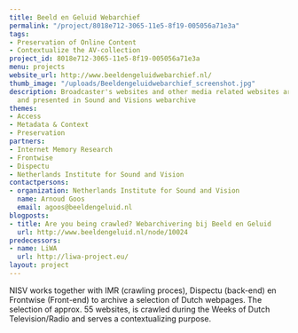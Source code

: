 ```yaml
---
title: Beeld en Geluid Webarchief
permalink: "/project/8018e712-3065-11e5-8f19-005056a71e3a"
tags:
- Preservation of Online Content
- Contextualize the AV-collection
project_id: 8018e712-3065-11e5-8f19-005056a71e3a
menu: projects
website_url: http://www.beeldengeluidwebarchief.nl/
thumb_image: "/uploads/Beeldengeluidwebarchief_screenshot.jpg"
description: Broadcaster's websites and other media related websites are archived
  and presented in Sound and Visions webarchive
themes:
- Access
- Metadata & Context
- Preservation
partners:
- Internet Memory Research
- Frontwise
- Dispectu
- Netherlands Institute for Sound and Vision
contactpersons:
- organization: Netherlands Institute for Sound and Vision
  name: Arnoud Goos
  email: agoos@beeldengeluid.nl
blogposts:
- title: Are you being crawled? Webarchivering bij Beeld en Geluid
  url: http://www.beeldengeluid.nl/node/10024
predecessors:
- name: LiWA
  url: http://liwa-project.eu/
layout: project
---
```


NISV works together with IMR (crawling proces), Dispectu (back-end) en Frontwise (Front-end) to archive a selection of Dutch webpages. The selection of approx. 55 websites, is crawled during the Weeks of Dutch Television/Radio and serves a contextualizing purpose.
